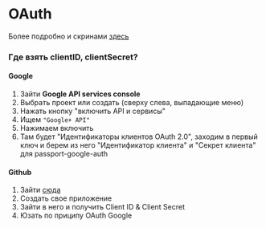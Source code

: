 
# OAuth

Более подробно и скринами [здесь](https://nikeweke.github.io/EXPA/authes/intro.html)

### Где взять clientID, clientSecret?
#### Google
1. Зайти **Google API services console**
2. Выбрать проект или создать (сверху слева, выпадающие меню)
3. Нажать кнопку "включить API и сервисы"
4. Ищем `"Google+ API"`
5. Нажимаем включить
6. Там будет "Идентификаторы клиентов OAuth 2.0", заходим в первый ключ и берем из него "Идентификатор клиента" и "Секрет клиента" для passport-google-auth 

#### Github
1. Зайти [сюда](https:ithub.com/settings/developers)
2. Создать свое приложение
3. Зайти в него и получить Client ID & Client Secret
4. Юзать по приципу OAuth Google
